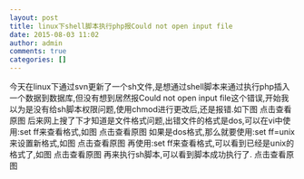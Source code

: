 ```yaml
---
layout: post
title: linux下shell脚本执行php报Could not open input file
date: 2015-08-03 11:02
author: admin
comments: true
categories: []
---
```

  今天在linux下通过svn更新了一个sh文件,是想通过shell脚本来通过执行php插入一个数据到数据库,但没有想到居然报Could not open input file这个错误,开始我以为是没有给sh脚本权限问题,使用chmod进行更改后,还是报错.如下图
点击查看原图
后来网上搜了下才知道是文件格式问题,出错文件的格式是dos,可以在vi中使用:set ff来查看格式,如图
点击查看原图
如果是dos格式,那么就要使用:set ff=unix来设置新格式,如图
点击查看原图
再使用:set ff来查看格式,可以看到已经是unix的格式了,如图
点击查看原图
再来执行sh脚本,可以看到脚本成功执行了.
点击查看原图
